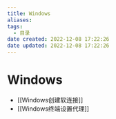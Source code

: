 ```yaml
---
title: Windows
aliases:
tags:
  - 目录
date created: 2022-12-08 17:22:26
date updated: 2022-12-08 17:22:26
---
```


# Windows

- [[Windows创建软连接]]
- [[Windows终端设置代理]]
